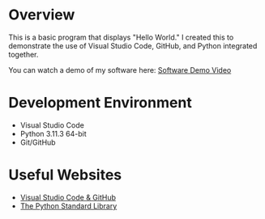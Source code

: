 # Overview

This is a basic program that displays "Hello World." I created this to demonstrate the use of Visual Studio Code, GitHub, and Python integrated together.

You can watch a demo of my software here: [Software Demo Video](https://youtu.be/bMKE7QuJCWg)

# Development Environment
* Visual Studio Code
* Python 3.11.3 64-bit
* Git/GitHub

# Useful Websites

* [Visual Studio Code & GitHub](https://code.visualstudio.com/docs/editor/versioncontrol)
* [The Python Standard Library](https://docs.python.org/3/library/index.html)